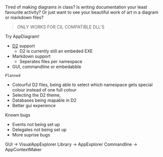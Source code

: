 Tired of making diagrams in class? Is writing documentation your least favourite activity? Or just want to see your beautiful work of art in a diagram or markdown files?

> ONLY WORKS FOR CIL COMPATIBLE DLL'S

Try AppDiagram!

- [D2](https://d2lang.com/) support
  - D2 is currently still an embeded EXE
- Markdown support
  - Seperates files per namespace
- GUI, commandline or embedabble
  
``Planned``
- Colourful D2 files, being able to select which namespace gets special colour instead of one full colour
- Selecting the D2 theme,
- Databases being mapable in D2
- Better gui experience

Known bugs
- Events not being set up
- Delegates not being set up
- More suprise bugs

GUI -> VisualAppExplorer
Library -> AppExplorer
Commandline -> AppContextMaker
